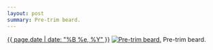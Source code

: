 ```yaml
---
layout: post
summary: Pre-trim beard.
---
```


<p>
  <time><a href="/480">{{ page.date | date: "%B %e, %Y" }}</a></time>
  <a href="/480"><img src="{{ site.assets_url }}/480-640.jpg" srcset="{{ site.assets_url }}/480-1280.jpg 1280w, {{ site.assets_url }}/480-960.jpg 960w, {{ site.assets_url }}/480-640.jpg 640w, {{ site.assets_url }}/480-320.jpg 320w" sizes="(min-width: 700px) 50vw, calc(100vw - 2rem)" alt="Pre-trim beard." /></a>
  <span>Pre-trim beard.</span>
</p>
